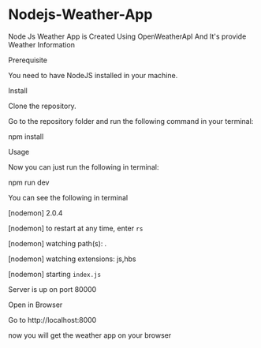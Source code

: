 # Nodejs-Weather-App
Node Js Weather App is Created Using OpenWeatherApI And It's provide Weather Information

Prerequisite

You need to have NodeJS installed in your machine.

Install

Clone the repository.

Go to the repository folder and run the following command in your terminal:

npm install

Usage

Now you can just run the following in terminal:

npm run dev

You can see the following in terminal

[nodemon] 2.0.4

[nodemon] to restart at any time, enter `rs`

[nodemon] watching path(s): *.*

[nodemon] watching extensions: js,hbs

[nodemon] starting `index.js`

Server is up on port 80000

Open in Browser

Go to http://localhost:8000

now you will get the weather app on your browser
